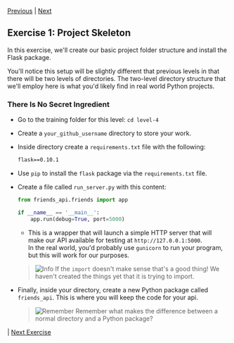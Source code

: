 [Previous](readme.md) |  [Next](exercise-02.md)
## Exercise 1: Project Skeleton
In this exercise, we'll create our basic project folder structure and
install the Flask package.

You'll notice this setup will be slightly different that previous levels
in that there will be two levels of directories.  The two-level directory
structure that we'll employ here is what you'd likely find in real world
Python projects.

### There Is No Secret Ingredient
- Go to the training folder for this level: `cd level-4`
- Create a `your_github_username` directory to store your work.
- Inside directory create a `requirements.txt` file with the following:

    ```txt
    flask==0.10.1
    ```
    
- Use `pip` to install the `flask` package via the `requirements.txt` file.
- Create a file called `run_server.py` with this content:

    ```python
    from friends_api.friends import app

    if __name__ == '__main__':
        app.run(debug=True, port=5000)
    ```
    - This is a wrapper that will launch a simple HTTP server that will 
    make our API available for testing at `http://127.0.0.1:5000`.  
    In the real world, you'd probably
    use `gunicorn` to run your program, but this will work for our purposes.
    
    > ![Info](../images/information.png) If the `import` doesn't make sense 
    that's a good thing!  We haven't created the things yet that it is 
    trying to import.
    
- Finally, inside your directory, create a new Python package called 
`friends_api`.  This is where you will keep the code for your api.
    
    > ![Remember](../images/reminder.png) Remember what makes the difference
    > between a normal directory and a Python package?
    
| [Next Exercise](exercise-02.md)
    



   
